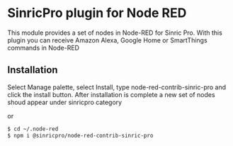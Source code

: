 # SinricPro plugin for Node RED

This module provides a set of nodes in Node-RED for Sinric Pro. With this plugin you can receive Amazon Alexa, Google Home or SmartThings commands in Node-RED


## Installation

Select Manage palette, select Install, type node-red-contrib-sinric-pro and click the install button. After installation is complete a new set of nodes shoud appear under sinricpro category

or

```bash
$ cd ~/.node-red
$ npm i @sinricpro/node-red-contrib-sinric-pro
```
